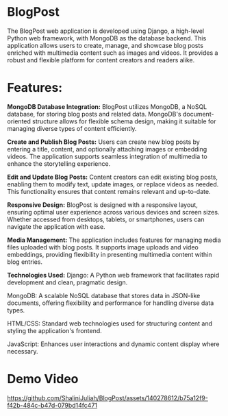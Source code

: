 # BlogPost
The BlogPost web application is developed using Django, a high-level Python web framework, with MongoDB as the database backend. This application allows users to create, manage, and showcase blog posts enriched with multimedia content such as images and videos. It provides a robust and flexible platform for content creators and readers alike.

# Features:

**MongoDB Database Integration:**
BlogPost utilizes MongoDB, a NoSQL database, for storing blog posts and related data. MongoDB's document-oriented structure allows for flexible schema design, making it suitable for managing diverse types of content efficiently.

**Create and Publish Blog Posts:**
Users can create new blog posts by entering a title, content, and optionally attaching images or embedding videos. The application supports seamless integration of multimedia to enhance the storytelling experience.

**Edit and Update Blog Posts:**
Content creators can edit existing blog posts, enabling them to modify text, update images, or replace videos as needed. This functionality ensures that content remains relevant and up-to-date.

**Responsive Design:**
BlogPost is designed with a responsive layout, ensuring optimal user experience across various devices and screen sizes. Whether accessed from desktops, tablets, or smartphones, users can navigate the application with ease.

**Media Management:**
The application includes features for managing media files uploaded with blog posts. It supports image uploads and video embeddings, providing flexibility in presenting multimedia content within blog entries.

**Technologies Used:**
Django: A Python web framework that facilitates rapid development and clean, pragmatic design.

MongoDB: A scalable NoSQL database that stores data in JSON-like documents, offering flexibility and performance for handling diverse data types.

HTML/CSS: Standard web technologies used for structuring content and styling the application's frontend.

JavaScript: Enhances user interactions and dynamic content display where necessary.

# Demo Video

https://github.com/ShaliniJuliah/BlogPost/assets/140278612/b75a12f9-f42b-484c-b47d-079bd14fc471

